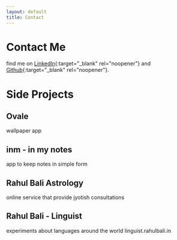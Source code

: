 ```yaml
---
layout: default
title: Contact
---
```


# Contact Me
find me on [LinkedIn](https://linkedin.com/in/rahulbali2){:target="_blank" rel="noopener"} and [Github](https://github.com/snapfast){:target="_blank" rel="noopener"}.

# Side Projects

## Ovale
wallpaper app

## inm - in my notes
app to keep notes in simple form

## Rahul Bali Astrology
online service that provide jyotish consultations

## Rahul Bali - Linguist
experiments about languages around the world linguist.rahulbali.in
